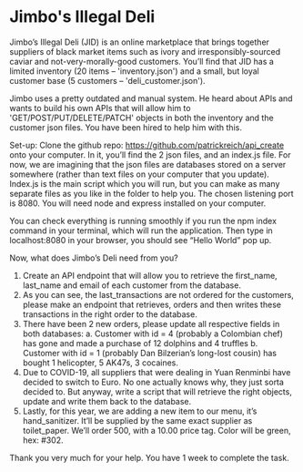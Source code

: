 # Jimbo's Illegal Deli

Jimbo’s Illegal Deli (JID) is an online marketplace that brings together suppliers of black market items such as ivory and irresponsibly-sourced caviar and not-very-morally-good customers. You’ll find that JID has a limited inventory (20 items – 'inventory.json') and a small, but loyal customer base (5 customers – 'deli_customer.json'). 

Jimbo uses a pretty outdated and manual system. He heard about APIs and wants to build his own APIs that will allow him to 'GET/POST/PUT/DELETE/PATCH' objects in both the inventory and the customer json files. You have been hired to help him with this. 

Set-up: Clone the github repo: https://github.com/patrickreich/api_create onto your computer. In it, you’ll find the 2 json files, and an index.js file. For now, we are imagining that the json files are databases stored on a server somewhere (rather than text files on your computer that you update). Index.js is the main script which you will run, but you can make as many separate files as you like in the folder to help you. The chosen listening port is 8080. You will need node and express installed on your computer. 

You can check everything is running smoothly if you run the npm index command in your terminal, which will run the application. Then type in localhost:8080 in your browser, you should see “Hello World” pop up.

Now, what does Jimbo’s Deli need from you?

1.	Create an API endpoint that will allow you to retrieve the first_name, last_name and email of each customer from the database.
2.	As you can see, the last_transactions are not ordered for the customers, please make an endpoint that retrieves, orders and then writes these transactions in the right order to the database. 
3.	There have been 2 new orders, please update all respective fields in both databases:
a.	Customer with id = 4 (probably a Colombian chef) has gone and made a purchase of 12 dolphins and 4 truffles
b.	Customer with id = 1 (probably Dan Bilzerian’s long-lost cousin) has bought 1 helicopter, 5 AK47s, 3 cocaines.  
4.	Due to COVID-19, all suppliers that were dealing in Yuan Renminbi have decided to switch to Euro. No one actually knows why, they just sorta decided to. But anyway, write a script that will retrieve the right objects, update and write them back to the database.
5.	Lastly, for this year, we are adding a new item to our menu, it’s hand_sanitizer. It’ll be supplied by the same exact supplier as toilet_paper. We’ll order 500, with a 10.00 price tag. Color will be green, hex: #302.

Thank you very much for your help. You have 1 week to complete the task. 
